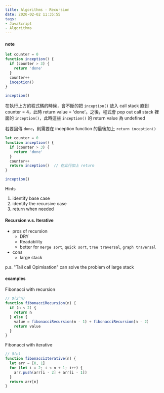 ```yaml
---
title: Algorithms - Recursion
date: 2020-02-02 11:35:55
tags:
- JavaScript
- Algorithms
---
```


#### note

```js
let counter = 0
function inception() {
  if (counter > 3) {
    return 'done'
  }
  counter++
  inception()
}

inception()
```
在執行上方的程式碼的時候，會不斷的把 `inception()` 放入 call stack 直到 counter = 4，此時 return value = 'done'。之後，程式會 pop out call stack 裡面的 `inception()`，此時這些 `inception()` 的 return value 為 undefined

若要回傳 `done`，則需要在 inception function 的最後加上 `return inception()` 

```js
let counter = 0
function inception() {
  if (counter > 3) {
    return 'done'
  }
  counter++
  return inception()  // 在此行加上 return
}

inception()
```

Hints
1. identify base case
2. identify the recursive case
3. return when needed

#### Recursion v.s. Iterative

* pros of recursion
  * DRY
  * Readability
  * better for `merge sort`, `quick sort`, `tree traversal`, `graph traversal`
* cons
  * large stack

p.s. "Tail call Opimisation" can solve the problem of large stack

#### examples

Fibonacci with recursion
```js
// O(2^n)
function fibonacciRecursion(n) {
  if (n < 2) {
    return n
  } else {
    value = fibonacciRecursion(n - 1) + fibonacciRecursion(n - 2)
    return value
  }
}
```
Fibonacci with iterative
```js
// O(n)
function fibonacciIterative(n) {
  let arr = [0, 1]
  for (let i = 2; i < n + 1; i++) {
    arr.push(arr[i - 2] + arr[i - 1])
  }
  return arr[n]
}
```